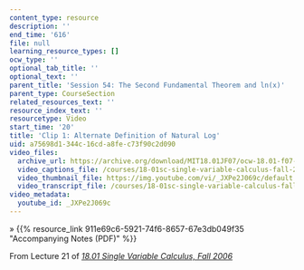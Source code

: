```yaml
---
content_type: resource
description: ''
end_time: '616'
file: null
learning_resource_types: []
ocw_type: ''
optional_tab_title: ''
optional_text: ''
parent_title: 'Session 54: The Second Fundamental Theorem and ln(x)'
parent_type: CourseSection
related_resources_text: ''
resource_index_text: ''
resourcetype: Video
start_time: '20'
title: 'Clip 1: Alternate Definition of Natural Log'
uid: a75698d1-344c-16cd-a8fe-c73f90c2d090
video_files:
  archive_url: https://archive.org/download/MIT18.01JF07/ocw-18.01-f07-lec21_300k.mp4
  video_captions_file: /courses/18-01sc-single-variable-calculus-fall-2010/5e505647dfbd58e08712bb32f27a12cc_JXPe2J069c.vtt
  video_thumbnail_file: https://img.youtube.com/vi/_JXPe2J069c/default.jpg
  video_transcript_file: /courses/18-01sc-single-variable-calculus-fall-2010/2ff7290cfdfbe1c20fdf102a645d456b_JXPe2J069c.pdf
video_metadata:
  youtube_id: _JXPe2J069c
---
```


» {{% resource_link 911e69c6-5921-74f6-8657-67e3db049f35 "Accompanying Notes (PDF)" %}}

From Lecture 21 of [_18.01 Single Variable Calculus, Fall 2006_](/courses/18-01-single-variable-calculus-fall-2006/video_galleries/video-lectures)